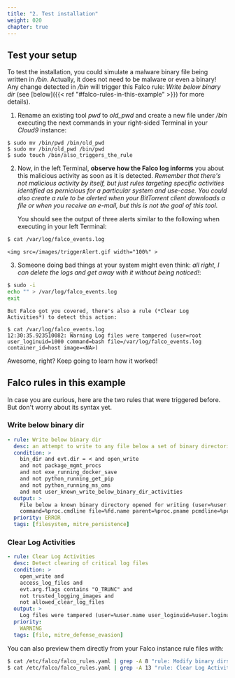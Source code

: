 ```yaml
---
title: "2. Test installation"
weight: 020
chapter: true
---
```


## Test your setup

To test the installation, you could simulate a malware binary file being written in */bin*. Actually, it does not need to be malware or even a binary! Any change detected in */bin* will trigger this Falco rule: *Write below binary dir* (see [below]({{< ref "#falco-rules-in-this-example" >}}) for more details).

<!-- too big, it takes time to load, we better use another example
$ git clone https://github.com/MalwareSamples/Linux-Malware-Samples
$ cd Linux-Malware-Samples
$ sudo mv 00ae07c9fe63b080181b8a6d59c6b3b6f9913938858829e5a42ab90fb72edf7a /bin/pwd 
-->

1. Rename an existing tool *pwd* to *old_pwd* and create a new file under */bin* executing the next commands in your right-sided Terminal in your *Cloud9* instance:

  ```
$ sudo mv /bin/pwd /bin/old_pwd
$ sudo mv /bin/old_pwd /bin/pwd
$ sudo touch /bin/also_triggers_the_rule
 
```

2. Now, in the left Terminal, **observe how the Falco log informs** you about this malicious activity as soon as it is detected. *Remember that there's not malicious activity by itself, but just rules targeting specific activities identified as pernicious for a particular system and use-case. You could also create a rule to be alerted when your BitTorrent client downloads a file or when you receive an e-mail, but this is not the goal of this tool.*

    You should see the output of three alerts similar to the following when executing in your left Terminal:

  ```bash
$ cat /var/log/falco_events.log
 
```

    <img src=/images/triggerAlert.gif width="100%" >

3. Someone doing bad things at your system might even think: *all right, I can delete the logs and get away with it without being noticed!*:

```bash
$ sudo -i
echo "" > /var/log/falco_events.log
exit

```

    But Falco got you covered, there's also a rule (*Clear Log Activities*) to detect this action:

  ```log
$ cat /var/log/falco_events.log 
12:30:35.923510082: Warning Log files were tampered (user=root user_loginuid=1000 command=bash file=/var/log/falco_events.log container_id=host image=<NA>)
```
<!-- 
  
  ```log
    12:18:43.261692148: Error File below a known binary directory opened for writing (user=root user_loginuid=1000 command=cp /bin/pwd /bin/old_pwd file=/bin/old_pwd parent=sudo pcmdline=sudo cp /bin/pwd /bin/old_pwd gparent=bash container_id=host image=<NA>)

12:18:59.506227693: Error File below known binary directory renamed/removed (user=root user_loginuid=1000 command=mv 0(...)f0c3d2 /bin/pwd pcmdline=sudo mv 0(...)f0c3d2 /bin/pwd operation=renameat2 file=<NA> res=0 olddirfd=-100(AT_FDCWD) oldpath=0(...)f0c3d2(/home/ec2-user/environment/Linux-Malware-Samples/0(...)f0c3d2) newdirfd=-100(AT_FDCWD) newpath=/bin/pwd flags=0  container_id=host image=<NA>)

12:19:05.416010725: Error File below a known binary directory opened for writing (user=root user_loginuid=1000 command=touch /bin/also_triggers_the_rule file=/bin/also_triggers_the_rule parent=sudo pcmdline=sudo touch /bin/also_triggers_the_rule gparent=bash container_id=host image=<NA>)
    ``` -->

Awesome, right? Keep going to learn how it worked!

## Falco rules in this example

In case you are curious, here are the two rules that were triggered before. But don't worry about its syntax yet.

### Write below binary dir

```yaml
- rule: Write below binary dir
  desc: an attempt to write to any file below a set of binary directories
  condition: >
    bin_dir and evt.dir = < and open_write
    and not package_mgmt_procs
    and not exe_running_docker_save
    and not python_running_get_pip
    and not python_running_ms_oms
    and not user_known_write_below_binary_dir_activities
  output: >
    File below a known binary directory opened for writing (user=%user.name user_loginuid=%user.loginuid
    command=%proc.cmdline file=%fd.name parent=%proc.pname pcmdline=%proc.pcmdline gparent=%proc.aname[2] container_id=%container.id image=%container.image.repository)
  priority: ERROR
  tags: [filesystem, mitre_persistence]
```

### Clear Log Activities

```yaml
- rule: Clear Log Activities
  desc: Detect clearing of critical log files
  condition: >
    open_write and
    access_log_files and
    evt.arg.flags contains "O_TRUNC" and
    not trusted_logging_images and
    not allowed_clear_log_files
  output: >
    Log files were tampered (user=%user.name user_loginuid=%user.loginuid command=%proc.cmdline file=%fd.name container_id=%container.id image=%container.image.repository)
  priority:
    WARNING
  tags: [file, mitre_defense_evasion]
```

You can also preview them directly from your Falco instance rule files with:

```bash
$ cat /etc/falco/falco_rules.yaml | grep -A 8 "rule: Modify binary dirs"
$ cat /etc/falco/falco_rules.yaml | grep -A 13 "rule: Clear Log Activities"
 
```

